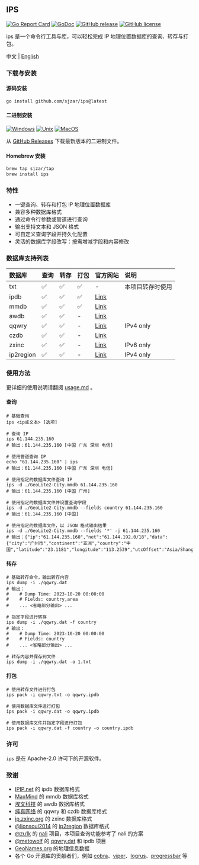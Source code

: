 ## IPS

[![Go Report Card](https://goreportcard.com/badge/github.com/sjzar/ips)](https://goreportcard.com/report/github.com/sjzar/ips)
[![GoDoc](https://godoc.org/github.com/sjzar/ips?status.svg)](https://godoc.org/github.com/sjzar/ips)
[![GitHub release](https://img.shields.io/github/release/sjzar/ips.svg)](https://github.com/sjzar/ips/releases)
[![GitHub license](https://img.shields.io/github/license/sjzar/ips.svg)](https://github.com/sjzar/ips/blob/main/LICENSE)

ips 是一个命令行工具与库，可以轻松完成 IP 地理位置数据库的查询、转存与打包。

中文 | [English](./README_en.md)

### 下载与安装

#### 源码安装

```bash
go install github.com/sjzar/ips@latest
```

#### 二进制安装

[![Windows](https://img.shields.io/badge/-Windows_x64-blue.svg?style=for-the-badge&logo=windows)](https://github.com/sjzar/ips/releases/latest/download/ips_windows.exe)
[![Unix](https://img.shields.io/badge/-Linux/BSD-red.svg?style=for-the-badge&logo=linux)](https://github.com/sjzar/ips/releases/latest/download/ips_linux)
[![MacOS](https://img.shields.io/badge/-MacOS-lightblue.svg?style=for-the-badge&logo=apple)](https://github.com/sjzar/ips/releases/latest/download/ips_macos)

从 [GitHub Releases](https://github.com/sjzar/ips/releases) 下载最新版本的二进制文件。

#### Homebrew 安装

```bash
brew tap sjzar/tap
brew install ips
```

### 特性

* 一键查询、转存和打包 IP 地理位置数据库
* 兼容多种数据库格式
* 通过命令行参数或管道进行查询
* 输出支持文本和 JSON 格式
* 可自定义查询字段并持久化配置
* 灵活的数据库字段改写：按需增减字段和内容修改

### 数据库支持列表

| 数据库       | 查询 | 转存 | 打包 | 官方网站                                              | 说明        |
|:----------|:---|:---|:---|:--------------------------------------------------|:----------|
| txt       | ✅  | ✅  | ✅  | -                                                 | 本项目转存时使用  |
| ipdb      | ✅  | ✅  | ✅  | [Link](https://ipip.net)                          |           |
| mmdb      | ✅  | ✅  | ✅  | [Link](https://maxmind.com)                       |           |
| awdb      | ✅  | ✅  | -  | [Link](https://ipplus360.com)                     |           |
| qqwry     | ✅  | ✅  | -  | [Link](https://cz88.net)                          | IPv4 only |
| czdb      | ✅  | ✅  | -  | [Link](https://cz88.net)                          |           |
| zxinc     | ✅  | ✅  | -  | [Link](https://ip.zxinc.org)                      | IPv6 only |
| ip2region | ✅  | ✅  | -  | [Link](https://github.com/lionsoul2014/ip2region) | IPv4 only |

### 使用方法

更详细的使用说明请翻阅 [usage.md](./docs/usage.md) 。

#### 查询

```shell
# 基础查询
ips <ip或文本> [选项]

# 查询 IP
ips 61.144.235.160
# 输出：61.144.235.160 [中国 广东 深圳 电信]

# 使用管道查询 IP
echo "61.144.235.160" | ips
# 输出：61.144.235.160 [中国 广东 深圳 电信]

# 使用指定的数据库文件查询 IP
ips -d ./GeoLite2-City.mmdb 61.144.235.160
# 输出：61.144.235.160 [中国 广州]

# 使用指定的数据库文件并设置查询字段
ips -d ./GeoLite2-City.mmdb --fields country 61.144.235.160
# 输出：61.144.235.160 [中国]

# 使用指定的数据库文件，以 JSON 格式输出结果
ips -d ./GeoLite2-City.mmdb --fields '*' -j 61.144.235.160
# 输出：{"ip":"61.144.235.160","net":"61.144.192.0/18","data":{"city":"广州市","continent":"亚洲","country":"中国","latitude":"23.1181","longitude":"113.2539","utcOffset":"Asia/Shanghai"}}
```

#### 转存

```shell
# 基础转存命令，输出转存内容
ips dump -i ./qqwry.dat
# 输出：
#    # Dump Time: 2023-10-20 00:00:00
#    # Fields: country,area
#    ... <省略部分输出> ...

# 指定字段进行转存
ips dump -i ./qqwry.dat -f country
# 输出：
#    # Dump Time: 2023-10-20 00:00:00
#    # Fields: country
#    ... <省略部分输出> ...

# 转存内容并保存到文件
ips dump -i ./qqwry.dat -o 1.txt
```

#### 打包

```shell
# 使用转存文件进行打包
ips pack -i qqwry.txt -o qqwry.ipdb

# 使用数据库文件进行打包
ips pack -i qqwry.dat -o qqwry.ipdb

# 使用数据库文件并指定字段进行打包
ips pack -i qqwry.dat -f country -o country.ipdb
```

### 许可

`ips` 是在 Apache-2.0 许可下的开源软件。

### 致谢

* [IPIP.net](https://ipip.net) 的 ipdb 数据库格式
* [MaxMind](https://maxmind.com) 的 mmdb 数据库格式
* [埃文科技](https://ipplus360.com) 的 awdb 数据库格式
* [纯真网络](https://cz88.net) 的 qqwry 和 czdb 数据库格式
* [ip.zxinc.org](https://ip.zxinc.org) 的 zxinc 数据库格式
* [@lionsoul2014](https://github.com/lionsoul2014) 的 [ip2region](https://github.com/lionsoul2014/ip2region) 数据库格式
* [@zu1k](https://github.com/zu1k) 的 [nali](https://github.com/zu1k/nali) 项目，本项目查询功能参考了 nali 的方案
* [@metowolf](https://github.com/metowolf) 的 [qqwry.dat](https://github.com/metowolf/qqwry.dat) 和 ipdb 项目
* [GeoNames.org](https://geonames.org) 的地理信息数据
* 各个 Go 开源库的贡献者们，例如 [cobra](https://github.com/spf13/cobra)、[viper](https://github.com/spf13/viper)、[logrus](https://github.com/sirupsen/logrus)、[progressbar](https://github.com/schollz/progressbar) 等
